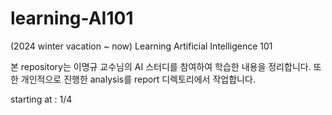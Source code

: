 # learning-AI101
(2024 winter vacation ~ now) Learning Artificial Intelligence 101

본 repository는 이명규 교수님의 AI 스터디를 참여하여 학습한 내용을 정리합니다. 또한 개인적으로 진행한 analysis를 report 디렉토리에서 작업합니다.

starting at : 1/4   
